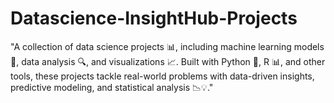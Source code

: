 # Datascience-InsightHub-Projects
"A collection of data science projects 📊, including machine learning models 🤖, data analysis 🔍, and visualizations 📈. Built with Python 🐍, R 📊, and other tools, these projects tackle real-world problems with data-driven insights, predictive modeling, and statistical analysis 📉💡."

